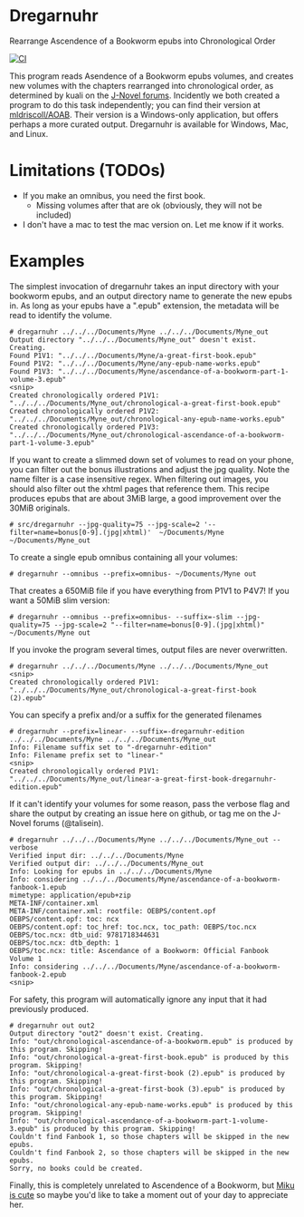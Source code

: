 # Dregarnuhr

Rearrange Ascendence of a Bookworm epubs into Chronological Order

[![CI](https://github.com/talisein/dregarnuhr/actions/workflows/main.yml/badge.svg)](https://github.com/talisein/dregarnuhr/actions/workflows/main.yml)

This program reads Asendence of a Bookworm epubs volumes, and creates new
volumes with the chapters rearranged into chronological order, as determined by
kuali on the [J-Novel
forums](https://forums.j-novel.club/topic/5036/alternate-reading-order). Incidently
we both created a program to do this task independently; you can find their
version at [mldriscoll/AOAB](https://github.com/mldriscoll/AOAB/). Their version
is a Windows-only application, but offers perhaps a more curated
output. Dregarnuhr is available for Windows, Mac, and Linux.

# Limitations (TODOs)

- If you make an omnibus, you need the first book.
  - Missing volumes after that are ok (obviously, they will not be included)
- I don't have a mac to test the mac version on. Let me know if it works.

# Examples
The simplest invocation of dregarnuhr takes an input directory with your
bookworm epubs, and an output directory name to generate the new epubs in. As
long as your epubs have a ".epub" extension, the metadata will be read to
identify the volume.

```
# dregarnuhr ../../../Documents/Myne ../../../Documents/Myne_out
Output directory "../../../Documents/Myne_out" doesn't exist. Creating.
Found P1V1: "../../../Documents/Myne/a-great-first-book.epub"
Found P1V2: "../../../Documents/Myne/any-epub-name-works.epub"
Found P1V3: "../../../Documents/Myne/ascendance-of-a-bookworm-part-1-volume-3.epub"
<snip>
Created chronologically ordered P1V1: "../../../Documents/Myne_out/chronological-a-great-first-book.epub"
Created chronologically ordered P1V2: "../../../Documents/Myne_out/chronological-any-epub-name-works.epub"
Created chronologically ordered P1V3: "../../../Documents/Myne_out/chronological-ascendance-of-a-bookworm-part-1-volume-3.epub"
```

If you want to create a slimmed down set of volumes to read on your phone, you
can filter out the bonus illustrations and adjust the jpg quality. Note the name
filter is a case insensitive regex. When filtering out images, you should also
filter out the xhtml pages that reference them. This recipe produces epubs that
are about 3MiB large, a good improvement over the 30MiB originals.

```
# src/dregarnuhr --jpg-quality=75 --jpg-scale=2 '--filter=name=bonus[0-9].(jpg|xhtml)'  ~/Documents/Myne ~/Documents/Myne_out
```

To create a single epub omnibus containing all your volumes:
```
# dregarnuhr --omnibus --prefix=omnibus- ~/Documents/Myne out
```
That creates a 650MiB file if you have everything from P1V1 to P4V7! If you want a 50MiB slim version:
```
# dregarnuhr --omnibus --prefix=omnibus- --suffix=-slim --jpg-quality=75 --jpg-scale=2 "--filter=name=bonus[0-9].(jpg|xhtml)"   ~/Documents/Myne out
```

If you invoke the program several times, output files are never overwritten.
```
# dregarnuhr ../../../Documents/Myne ../../../Documents/Myne_out
<snip>
Created chronologically ordered P1V1: "../../../Documents/Myne_out/chronological-a-great-first-book (2).epub"
```

You can specify a prefix and/or a suffix for the generated filenames

```
# dregarnuhr --prefix=linear- --suffix=-dregarnuhr-edition ../../../Documents/Myne ../../../Documents/Myne_out
Info: Filename suffix set to "-dregarnuhr-edition"
Info: Filename prefix set to "linear-"
<snip>
Created chronologically ordered P1V1: "../../../Documents/Myne_out/linear-a-great-first-book-dregarnuhr-edition.epub"
```

If it can't identify your volumes for some reason, pass the verbose flag and
share the output by creating an issue here on github, or tag me on the J-Novel
forums (@talisein).

```
# dregarnuhr ../../../Documents/Myne ../../../Documents/Myne_out --verbose
Verified input dir: ../../../Documents/Myne
Verified output dir: ../../../Documents/Myne_out
Info: Looking for epubs in ../../../Documents/Myne
Info: considering ../../../Documents/Myne/ascendance-of-a-bookworm-fanbook-1.epub
mimetype: application/epub+zip
META-INF/container.xml
META-INF/container.xml: rootfile: OEBPS/content.opf
OEBPS/content.opf: toc: ncx
OEBPS/content.opf: toc_href: toc.ncx, toc_path: OEBPS/toc.ncx
OEBPS/toc.ncx: dtb_uid: 9781718344631
OEBPS/toc.ncx: dtb_depth: 1
OEBPS/toc.ncx: title: Ascendance of a Bookworm: Official Fanbook Volume 1
Info: considering ../../../Documents/Myne/ascendance-of-a-bookworm-fanbook-2.epub
<snip>
```

For safety, this program will automatically ignore any input that it had
previously produced.

```
# dregarnuhr out out2
Output directory "out2" doesn't exist. Creating.
Info: "out/chronological-ascendance-of-a-bookworm.epub" is produced by this program. Skipping!
Info: "out/chronological-a-great-first-book.epub" is produced by this program. Skipping!
Info: "out/chronological-a-great-first-book (2).epub" is produced by this program. Skipping!
Info: "out/chronological-a-great-first-book (3).epub" is produced by this program. Skipping!
Info: "out/chronological-any-epub-name-works.epub" is produced by this program. Skipping!
Info: "out/chronological-ascendance-of-a-bookworm-part-1-volume-3.epub" is produced by this program. Skipping!
Couldn't find Fanbook 1, so those chapters will be skipped in the new epubs.
Couldn't find Fanbook 2, so those chapters will be skipped in the new epubs.
Sorry, no books could be created.
```

Finally, this is completely unrelated to Ascendence of a Bookworm, but [Miku is
cute](https://youtu.be/GrH3OrZU6Ek) so maybe you'd like to take a moment out of
your day to appreciate her.
